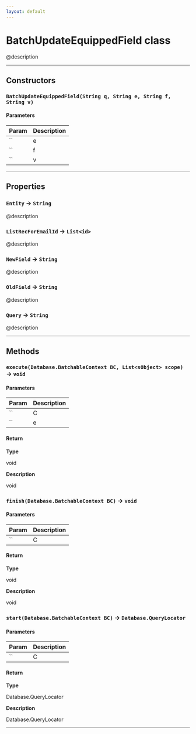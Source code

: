 ```yaml
---
layout: default
---
```

# BatchUpdateEquippedField class

@description

---
## Constructors
### `BatchUpdateEquippedField(String q, String e, String f, String v)`
#### Parameters
|Param|Description|
|-----|-----------|
|`` | e |
|`` | f |
|`` | v |

---
## Properties

### `Entity` → `String`

@description

### `ListRecForEmailId` → `List<id>`

@description

### `NewField` → `String`

@description

### `OldField` → `String`

@description

### `Query` → `String`

@description

---
## Methods
### `execute(Database.BatchableContext BC, List<sObject> scope)` → `void`
#### Parameters
|Param|Description|
|-----|-----------|
|`` | C |
|`` | e |

#### Return

**Type**

void

**Description**

void

### `finish(Database.BatchableContext BC)` → `void`
#### Parameters
|Param|Description|
|-----|-----------|
|`` | C |

#### Return

**Type**

void

**Description**

void

### `start(Database.BatchableContext BC)` → `Database.QueryLocator`
#### Parameters
|Param|Description|
|-----|-----------|
|`` | C |

#### Return

**Type**

Database.QueryLocator

**Description**

Database.QueryLocator

---
